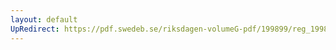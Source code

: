 ```yaml
---
layout: default
UpRedirect: https://pdf.swedeb.se/riksdagen-volumeG-pdf/199899/reg_199899/reg_199899_0083.pdf
---
```

